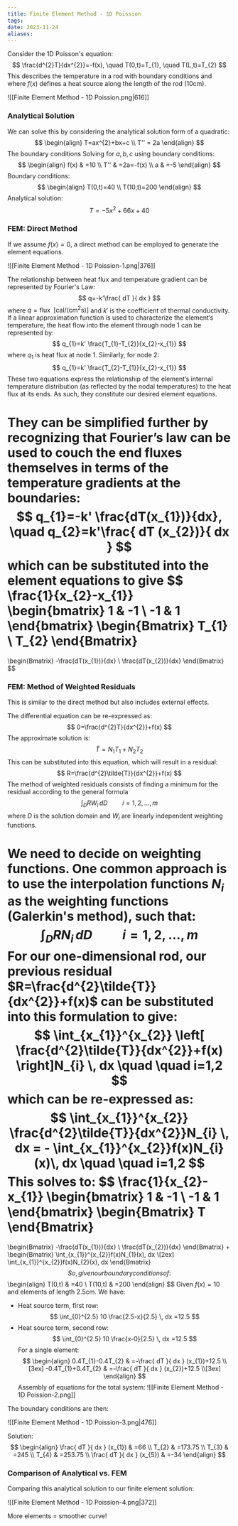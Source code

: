 ```yaml
---
title: Finite Element Method - 1D Poission
tags: 
date: 2023-11-24
aliases:
---
```

Consider the 1D Poisson's equation:
$$
\frac{d^{2}T}{dx^{2}}=-f(x), \quad T(0,t)=T_{1}, \quad T(L,t)=T_{2}
$$
This describes the temperature in a rod with boundary conditions and where $f(x)$ defines a heat source along the length of the rod (10cm).

![[Finite Element Method - 1D Poission.png|616]]

### Analytical Solution
We can solve this by considering the analytical solution form of a quadratic:
$$
\begin{align}
T=ax^{2}+bx+c \\
T'' = 2a
\end{align}
$$
The boundary conditions
Solving for $a,b,c$ using boundary conditions:
$$
\begin{align}
f(x) & =10 \\
T''  & =2a=-f(x) \\
a & =-5
\end{align}
$$
Boundary conditions:
$$
\begin{align}
T(0,t)=40 \\
T(10,t)=200
\end{align}
$$
Analytical solution:
$$
T=-5x^{2}+66x+40
$$
### FEM: Direct Method
If we assume $f(x)=0$, a direct method can be employed to generate the element equations. 

![[Finite Element Method - 1D Poission-1.png|376]]

The relationship between heat flux and temperature gradient can be represented by Fourier's Law:
$$
q=-k'\frac{ dT }{ dx } 
$$
where $q=\text{flux} \; \; [\text{cal/}(\text{cm}^{2}\text{s})]$ and $k'$ is the coefficient of thermal conductivity. If a linear approximation function is used to characterize the element’s temperature, the heat flow into the element through node 1 can be represented by:
$$
q_{1}=k' \frac{T_{1}-T_{2}}{x_{2}-x_{1}}
$$
where $q_{1}$ is heat flux at node 1. Similarly, for node 2:
$$
q_{1}=k' \frac{T_{2}-T_{1}}{x_{2}-x_{1}}
$$
These two equations express the relationship of the element’s internal temperature distribution (as reflected by the nodal temperatures) to the heat flux at its ends. As such, they constitute our desired element equations. 

They can be simplified further by recognizing that Fourier’s law can be used to couch the end fluxes themselves in terms of the temperature gradients at the boundaries:
$$
q_{1}=-k' \frac{dT(x_{1})}{dx}, \quad q_{2}=k'\frac{ dT (x_{2})}{ dx } 
$$
which can be substituted into the element equations to give
$$
\frac{1}{x_{2}-x_{1}}
\begin{bmatrix}
1 & -1 \\
-1 & 1
\end{bmatrix}
\begin{Bmatrix}
T_{1} \\
T_{2}
\end{Bmatrix}
=
\begin{Bmatrix}
-\frac{dT(x_{1})}{dx} \\
\frac{dT(x_{2})}{dx}
\end{Bmatrix}
$$
### FEM: Method of Weighted Residuals
This is similar to the direct method but also includes external effects.

The differential equation can be re-expressed as:
$$
0=\frac{d^{2}T}{dx^{2}}+f(x)
$$
The approximate solution is:
$$
\tilde{T}=N_{1}T_{1}+N_{2}T_{2}
$$
This can be substituted into this equation, which will result in a residual:
$$
R=\frac{d^{2}\tilde{T}}{dx^{2}}+f(x)
$$
The method of weighted residuals consists of finding a minimum for the residual according to the general formula
$$
\int_{D} RW_{i} \, dD \quad \quad i=1,2,\dots,m 
$$
where $D$ is the solution domain and $W_{i}$ are linearly independent weighting functions.

We need to decide on weighting functions. One common approach is to use the interpolation functions $N_{i}$ as the weighting functions (Galerkin's method), such that:
$$
\int_{D} RN_{i} \, dD \quad \quad i=1,2,\dots,m 
$$
For our one-dimensional rod, our previous residual $R=\frac{d^{2}\tilde{T}}{dx^{2}}+f(x)$ can be substituted into this formulation to give:
$$
\int_{x_{1}}^{x_{2}} \left[ \frac{d^{2}\tilde{T}}{dx^{2}}+f(x) \right]N_{i} \, dx \quad \quad i=1,2 
$$
which can be re-expressed as:
$$
\int_{x_{1}}^{x_{2}} \frac{d^{2}\tilde{T}}{dx^{2}}N_{i} \, dx = - \int_{x_{1}}^{x_{2}}f(x)N_{i}(x)\, dx \quad \quad i=1,2 
$$
This solves to:
$$
\frac{1}{x_{2}-x_{1}}
\begin{bmatrix}
1 & -1 \\
-1 & 1
\end{bmatrix}
\begin{Bmatrix}
T
\end{Bmatrix}
=
\begin{Bmatrix}
-\frac{dT(x_{1})}{dx} \\
\frac{dT(x_{2})}{dx}
\end{Bmatrix}
+
\begin{Bmatrix}
\int_{x_{1}}^{x_{2}}f(x)N_{1}(x)\, dx \\[2ex]
\int_{x_{1}}^{x_{2}}f(x)N_{2}(x)\, dx
\end{Bmatrix}
$$
So, given our boundary conditions of:
$$
\begin{align}
T(0,t) & =40 \\
T(10,t) & =200
\end{align}
$$
Given $f(x)=10$ and elements of length 2.5cm. We have:
- Heat source term, first row:
$$
\int_{0}^{2.5} 10 \frac{2.5-x}{2.5} \, dx =12.5
$$
- Heat source term, second row:
$$
\int_{0}^{2.5} 10 \frac{x-0}{2.5} \, dx =12.5
$$
For a single element:
$$
\begin{align}
0.4T_{1}-0.4T_{2} & =-\frac{ dT }{ dx } (x_{1})+12.5 \\[3ex] 
-0.4T_{1}+0.4T_{2} & =-\frac{ dT }{ dx } (x_{2})+12.5 \\[3ex] 
\end{align}
$$
Assembly of equations for the total system:
![[Finite Element Method - 1D Poission-2.png]]

The boundary conditions are then:

![[Finite Element Method - 1D Poission-3.png|476]]

Solution:
$$
\begin{align}
\frac{ dT }{ dx } (x_{1}) & =66 \\
T_{2} & =173.75 \\
T_{3} & =245 \\
T_{4} & =253.75 \\
\frac{ dT }{ dx } (x_{5}) & =-34
\end{align}
$$

### Comparison of Analytical vs. FEM
Comparing this analytical solution to our finite element solution:

![[Finite Element Method - 1D Poission-4.png|372]]

More elements = smoother curve!